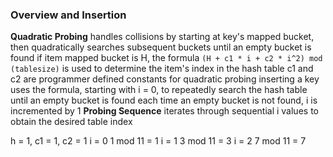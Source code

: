 ### Overview and Insertion 
**Quadratic Probing**
	handles collisions by starting at key's mapped bucket, then quadratically searches subsequent buckets until an empty bucket is found
	if item mapped bucket is H, the formula `(H + c1 * i + c2 * i^2) mod (tablesize)` is used to determine the item's index in the hash table 
		c1 and c2 are programmer defined constants for quadratic probing 
	inserting a key uses the formula, starting with i = 0, to repeatedly search the hash table until an empty bucket is found 
	each time an empty bucket is not found, i is incremented by 1
	**Probing Sequence**
		iterates through sequential i values to obtain the desired table index

h = 1, c1 = 1, c2 = 1
i = 0
1 mod 11 = 1
i = 1
3 mod 11 = 3 
i = 2
7 mod 11 = 7 



